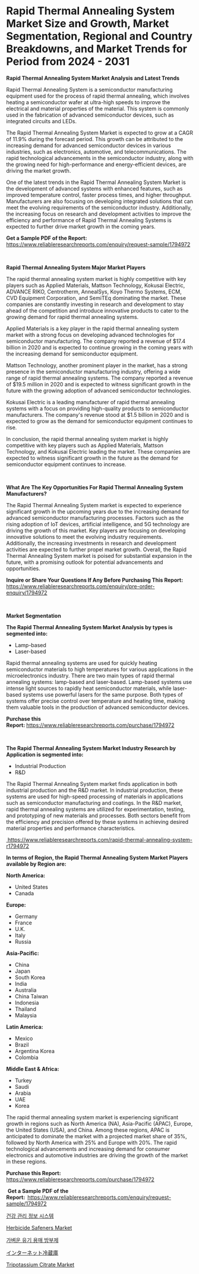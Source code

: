 <p><h1>Rapid Thermal Annealing System Market Size and Growth, Market Segmentation, Regional and Country Breakdowns, and Market Trends for Period from 2024 -  2031</h1></p><p><strong>Rapid Thermal Annealing System Market Analysis and Latest Trends</strong></p>
<p><p>Rapid Thermal Annealing System is a semiconductor manufacturing equipment used for the process of rapid thermal annealing, which involves heating a semiconductor wafer at ultra-high speeds to improve the electrical and material properties of the material. This system is commonly used in the fabrication of advanced semiconductor devices, such as integrated circuits and LEDs.</p><p>The Rapid Thermal Annealing System Market is expected to grow at a CAGR of 11.9% during the forecast period. This growth can be attributed to the increasing demand for advanced semiconductor devices in various industries, such as electronics, automotive, and telecommunications. The rapid technological advancements in the semiconductor industry, along with the growing need for high-performance and energy-efficient devices, are driving the market growth.</p><p>One of the latest trends in the Rapid Thermal Annealing System Market is the development of advanced systems with enhanced features, such as improved temperature control, faster process times, and higher throughput. Manufacturers are also focusing on developing integrated solutions that can meet the evolving requirements of the semiconductor industry. Additionally, the increasing focus on research and development activities to improve the efficiency and performance of Rapid Thermal Annealing Systems is expected to further drive market growth in the coming years.</p></p>
<p><strong>Get a Sample PDF of the Report:&nbsp;</strong> <a href="https://www.reliableresearchreports.com/enquiry/request-sample/1794972">https://www.reliableresearchreports.com/enquiry/request-sample/1794972</a></p>
<p>&nbsp;</p>
<p><strong>Rapid Thermal Annealing System Major Market Players</strong></p>
<p><p>The rapid thermal annealing system market is highly competitive with key players such as Applied Materials, Mattson Technology, Kokusai Electric, ADVANCE RIKO, Centrotherm, AnnealSys, Koyo Thermo Systems, ECM, CVD Equipment Corporation, and SemiTEq dominating the market. These companies are constantly investing in research and development to stay ahead of the competition and introduce innovative products to cater to the growing demand for rapid thermal annealing systems.</p><p>Applied Materials is a key player in the rapid thermal annealing system market with a strong focus on developing advanced technologies for semiconductor manufacturing. The company reported a revenue of $17.4 billion in 2020 and is expected to continue growing in the coming years with the increasing demand for semiconductor equipment.</p><p>Mattson Technology, another prominent player in the market, has a strong presence in the semiconductor manufacturing industry, offering a wide range of rapid thermal annealing systems. The company reported a revenue of $19.5 million in 2020 and is expected to witness significant growth in the future with the growing adoption of advanced semiconductor technologies.</p><p>Kokusai Electric is a leading manufacturer of rapid thermal annealing systems with a focus on providing high-quality products to semiconductor manufacturers. The company's revenue stood at $1.5 billion in 2020 and is expected to grow as the demand for semiconductor equipment continues to rise.</p><p>In conclusion, the rapid thermal annealing system market is highly competitive with key players such as Applied Materials, Mattson Technology, and Kokusai Electric leading the market. These companies are expected to witness significant growth in the future as the demand for semiconductor equipment continues to increase.</p></p>
<p>&nbsp;</p>
<p><strong>What Are The Key Opportunities For Rapid Thermal Annealing System Manufacturers?</strong></p>
<p><p>The Rapid Thermal Annealing System market is expected to experience significant growth in the upcoming years due to the increasing demand for advanced semiconductor manufacturing processes. Factors such as the rising adoption of IoT devices, artificial intelligence, and 5G technology are driving the growth of this market. Key players are focusing on developing innovative solutions to meet the evolving industry requirements. Additionally, the increasing investments in research and development activities are expected to further propel market growth. Overall, the Rapid Thermal Annealing System market is poised for substantial expansion in the future, with a promising outlook for potential advancements and opportunities.</p></p>
<p><strong>Inquire or Share Your Questions If Any Before Purchasing This Report:</strong> <a href="https://www.reliableresearchreports.com/enquiry/pre-order-enquiry/1794972">https://www.reliableresearchreports.com/enquiry/pre-order-enquiry/1794972</a></p>
<p>&nbsp;</p>
<p><strong>Market Segmentation</strong></p>
<p><strong>The Rapid Thermal Annealing System Market Analysis by types is segmented into:</strong></p>
<p><ul><li>Lamp-based</li><li>Laser-based</li></ul></p>
<p><p>Rapid thermal annealing systems are used for quickly heating semiconductor materials to high temperatures for various applications in the microelectronics industry. There are two main types of rapid thermal annealing systems: lamp-based and laser-based. Lamp-based systems use intense light sources to rapidly heat semiconductor materials, while laser-based systems use powerful lasers for the same purpose. Both types of systems offer precise control over temperature and heating time, making them valuable tools in the production of advanced semiconductor devices.</p></p>
<p><strong>Purchase this Report:&nbsp;</strong><a href="https://www.reliableresearchreports.com/purchase/1794972">https://www.reliableresearchreports.com/purchase/1794972</a></p>
<p>&nbsp;</p>
<p><strong>The Rapid Thermal Annealing System Market Industry Research by Application is segmented into:</strong></p>
<p><ul><li>Industrial Production</li><li>R&D</li></ul></p>
<p><p>The Rapid Thermal Annealing System market finds application in both industrial production and the R&D market. In industrial production, these systems are used for high-speed processing of materials in applications such as semiconductor manufacturing and coatings. In the R&D market, rapid thermal annealing systems are utilized for experimentation, testing, and prototyping of new materials and processes. Both sectors benefit from the efficiency and precision offered by these systems in achieving desired material properties and performance characteristics.</p></p>
<p><a href="https://www.reliableresearchreports.com/rapid-thermal-annealing-system-r1794972">&nbsp;https://www.reliableresearchreports.com/rapid-thermal-annealing-system-r1794972</a></p>
<p><strong>In terms of Region, the Rapid Thermal Annealing System Market Players available by Region are:</strong></p>
<p>
    <p> <strong> North America: </strong>
        <ul>
            <li>United States</li>
            <li>Canada</li>
        </ul>
        </p> 
    <p> <strong> Europe: </strong>
        <ul>
            <li>Germany</li>
            <li>France</li>
            <li>U.K.</li>
            <li>Italy</li>
            <li>Russia</li>
        </ul>
        </p> 
    <p> <strong> Asia-Pacific: </strong>
        <ul>
            <li>China</li>
            <li>Japan</li>
            <li>South Korea</li>
            <li>India</li>
            <li>Australia</li>
            <li>China Taiwan</li>
            <li>Indonesia</li>
            <li>Thailand</li>
            <li>Malaysia</li>
        </ul>
        </p> 
    <p> <strong> Latin America: </strong>
        <ul>
            <li>Mexico</li>
            <li>Brazil</li>
            <li>Argentina Korea</li>
            <li>Colombia</li>
        </ul>
        </p> 
    <p> <strong> Middle East & Africa: </strong>
        <ul>
            <li>Turkey</li>
            <li>Saudi</li>
            <li>Arabia</li>
            <li>UAE</li>
            <li>Korea</li>
        </ul>
    </p>
    </p>
<p><p>The rapid thermal annealing system market is experiencing significant growth in regions such as North America (NA), Asia-Pacific (APAC), Europe, the United States (USA), and China. Among these regions, APAC is anticipated to dominate the market with a projected market share of 35%, followed by North America with 25% and Europe with 20%. The rapid technological advancements and increasing demand for consumer electronics and automotive industries are driving the growth of the market in these regions.</p></p>
<p><strong>Purchase this Report: </strong><a href="https://www.reliableresearchreports.com/purchase/1794972">https://www.reliableresearchreports.com/purchase/1794972</a></p>
<p>&nbsp;<strong>Get a Sample PDF of the Report:&nbsp;&nbsp;</strong><a href="https://www.reliableresearchreports.com/enquiry/request-sample/1794972">https://www.reliableresearchreports.com/enquiry/request-sample/1794972</a></p>
<p><strong></strong></p>
<p><p><a href="https://github.com/BrettWeberrt8767765/Market-Research-Report-List-1/blob/main/856155229353.md">건강 관리 정보 시스템</a></p><p><a href="https://issuu.com/reportprime-2/docs/herbicide-safeners-market-size-2030.pptx">Herbicide Safeners Market</a></p><p><a href="https://github.com/nuekbpymrrz5/Market-Research-Report-List-1/blob/main/198033229352.md">가벼운 유기 용매 방부제</a></p><p><a href="https://github.com/hilmi-2a/Market-Research-Report-List-1/blob/main/337510332109.md">インターネット冷蔵庫</a></p><p><a href="https://issuu.com/reportprime-2/docs/tripotassium-citrate-market-size-2030.pptx">Tripotassium Citrate Market</a></p></p>